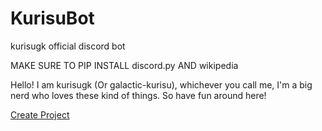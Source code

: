# KurisuBot
kurisugk official discord bot

MAKE SURE TO PIP INSTALL discord.py AND wikipedia

Hello! I am kurisugk (Or galactic-kurisu), whichever you call me, I'm a big nerd who loves these kind of things. So have fun around here!

<a href="#" class="button big">Create Project</a>

